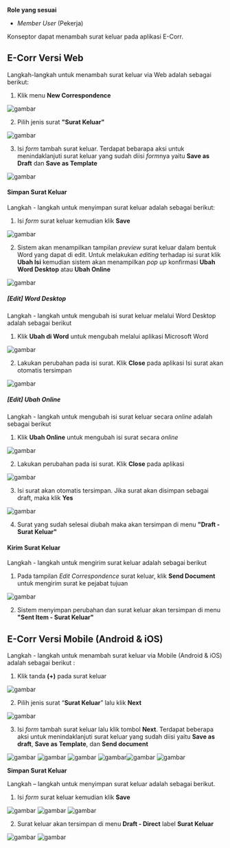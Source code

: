 **Role yang sesuai**

- *Member User* (Pekerja)

Konseptor dapat menambah surat keluar pada aplikasi E-Corr.

## **E-Corr Versi Web**

Langkah-langkah untuk menambah surat keluar via Web adalah sebagai berikut:

1. Klik menu **New Correspondence**

![gambar](SuratKeluar/SK_Web/SK-1.png)

2. Pilih jenis surat **"Surat Keluar"**

![gambar](SuratKeluar/SK_Web/SK-2.png)

3. Isi *form* tambah surat keluar. Terdapat bebarapa aksi untuk menindaklanjuti surat keluar yang sudah diisi *form*nya yaitu **Save as Draft** dan **Save as Template**

![gambar](SuratKeluar/SK_Web/SK-3.png)


#### Simpan Surat Keluar

Langkah - langkah untuk menyimpan surat keluar adalah sebagai berikut:

1. Isi *form* surat keluar kemudian klik **Save**

![gambar](SuratKeluar/SK_Web/02SK06.png)

2. Sistem akan menampilkan tampilan *preview* surat keluar dalam bentuk Word yang dapat di edit. Untuk melakukan *editing* terhadap isi surat klik **Ubah Isi** kemudian sistem akan menampilkan *pop up* konfirmasi **Ubah Word Desktop** atau **Ubah Online**

![gambar](SuratKeluar/SK_Web/02SK07.png)

##### [Edit] Word Desktop

Langkah - langkah untuk mengubah isi surat keluar melalui Word Desktop adalah sebagai berikut

1. Klik **Ubah di Word** untuk mengubah melalui aplikasi Microsoft Word

![gambar](SuratKeluar/SK_Web/02SK08.png)

2. Lakukan perubahan pada isi surat. Klik **Close** pada aplikasi Isi surat akan otomatis tersimpan

![gambar](SuratKeluar/SK_Web/02SK09.png)

##### [Edit] Ubah Online

Langkah - langkah untuk mengubah isi surat keluar secara *online* adalah sebagai berikut

1. Klik **Ubah Online** untuk mengubah isi surat secara *online*

![gambar](SuratKeluar/SK_Web/02SK10.png)

2. Lakukan perubahan pada isi surat. Klik **Close** pada aplikasi

![gambar](SuratKeluar/SK_Web/02SK11.png)

3. Isi surat akan otomatis tersimpan. Jika surat akan disimpan sebagai draft, maka klik **Yes**  

![gambar](SuratKeluar/SK_Web/02SK12.png)

4. Surat yang sudah selesai diubah maka akan tersimpan di menu **"Draft - Surat Keluar"**

#### Kirim Surat Keluar

Langkah - langkah untuk mengirim surat keluar adalah sebagai berikut

1. Pada tampilan *Edit Correspondence* surat keluar, klik **Send Document** untuk mengirim surat ke pejabat tujuan

![gambar](SuratKeluar/SK_Web/02SK13.png)

2. Sistem menyimpan perubahan dan surat keluar akan tersimpan di menu **"Sent Item - Surat Keluar"**


## **E-Corr Versi Mobile (Android & iOS)**

Langkah - langkah untuk menambah surat keluar via Mobile (Android & iOS) adalah sebagai berikut :

1. Klik tanda **(+)** pada surat keluar
   
![gambar](SuratKeluar/SK_Android/TambahSK/02A01.png)

2. Pilih jenis surat “**Surat Keluar**” lalu klik **Next**

![gambar](SuratKeluar/SK_Android/TambahSK/02A02.png) 

3. Isi _form_ tambah surat keluar lalu klik tombol **Next**. Terdapat beberapa aksi untuk menindaklanjuti surat keluar yang sudah diisi yaitu **Save as draft**, **Save as Template**, dan **Send document**

![gambar](SuratKeluar/SK_Android/TambahSK/02A03.png)
![gambar](SuratKeluar/SK_Android/TambahSK/02A04.png) ![gambar](SuratKeluar/SK_Android/TambahSK/02A05.png) ![gambar](SuratKeluar/SK_Android/TambahSK/02A06.png)![gambar](SuratKeluar/SK_Android/TambahSK/02A07.png)  ![gambar](SuratKeluar/SK_Android/TambahSK/02A08.png)

**Simpan Surat Keluar**

Langkah – langkah untuk menyimpan surat keluar adalah sebagai berikut.

1. Isi _form_ surat keluar kemudian klik **Save**

![gambar](SuratKeluar/SK_Android/TambahSK/02A03.png)
![gambar](SuratKeluar/SK_Android/TambahSK/02A04.png)
![gambar](SuratKeluar/SK_Android/TambahSK/02A05.png)

2. Surat keluar akan tersimpan di menu **Draft - Direct** label **Surat Keluar** 

![gambar](SuratKeluar/SK_Android/TambahSK/02A09.png)
![gambar](SuratKeluar/SK_Android/TambahSK/02A10.png)

